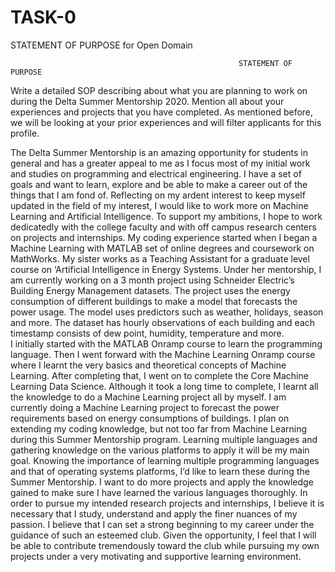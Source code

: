 # TASK-0
STATEMENT OF PURPOSE for Open Domain
                                                       
                                                       STATEMENT OF PURPOSE
Write a detailed SOP describing about what you are planning to work on during the Delta Summer Mentorship 2020. Mention all about your experiences and projects that you have completed. As mentioned before, we will be looking at your prior experiences and will filter applicants for this profile.
 
The Delta Summer Mentorship is an amazing opportunity for students in general and has a greater appeal to me as I focus most of my initial work and studies on programming and electrical engineering.
I have a set of goals and want to learn, explore and be able to make a career out of the things that I am fond of. Reflecting on my ardent interest to keep myself updated in the field of my interest, I would like to work more on Machine Learning and Artificial Intelligence. To support my ambitions, I hope to work dedicatedly with the college faculty and with off campus research centers on projects and internships.
My coding experience started when I began a Machine Learning with MATLAB set of online degrees and coursework on MathWorks. My sister works as a Teaching Assistant for a graduate level course on ‘Artificial Intelligence in Energy Systems. Under her mentorship, I am currently working on a 3 month project using Schneider Electric’s Building Energy Management datasets. The project uses the energy consumption of different buildings to make a model that forecasts the power usage. The model uses predictors such as weather, holidays, season and more. The dataset has hourly observations of each building and each timestamp consists of dew point, humidity, temperature and more.  
I initially started with the MATLAB Onramp course to learn the programming language. Then I went forward with the Machine Learning Onramp course where I learnt the very basics and theoretical concepts of Machine Learning. After completing that, I went on to complete the Core Machine Learning Data Science. Although it took a long time to complete, I learnt all the knowledge to do a Machine Learning project all by myself. I am currently doing a Machine Learning project to forecast the power requirements based on energy consumptions of buildings.
I plan on extending my coding knowledge, but not too far from Machine Learning during this Summer Mentorship program. Learning multiple languages and gathering knowledge on the various platforms to apply it will be my main goal.
Knowing the importance of learning multiple programming languages and that of operating systems platforms, I’d like to learn these during the Summer Mentorship. I want to do more projects and apply the knowledge gained to make sure I have learned the various languages thoroughly.
In order to pursue my intended research projects and internships, I believe it is necessary that I study, understand and apply the finer nuances of my passion. I believe that I can set a strong beginning to my career under the guidance of such an esteemed club.
Given the opportunity, I feel that I will be able to contribute tremendously toward the club while pursuing my own projects under a very motivating and supportive learning environment.
